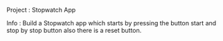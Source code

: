 Project : Stopwatch App

Info : Build a Stopwatch app which starts by pressing the button 
start and stop by stop button also there is a reset button.